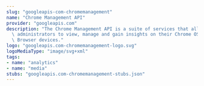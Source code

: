 ```yaml
---
slug: "googleapis-com-chromemanagement"
name: "Chrome Management API"
provider: "googleapis.com"
description: "The Chrome Management API is a suite of services that allows Chrome\
  \ administrators to view, manage and gain insights on their Chrome OS and Chrome\
  \ Browser devices."
logo: "googleapis.com-chromemanagement-logo.svg"
logoMediaType: "image/svg+xml"
tags:
- name: "analytics"
- name: "media"
stubs: "googleapis.com-chromemanagement-stubs.json"
---
```

